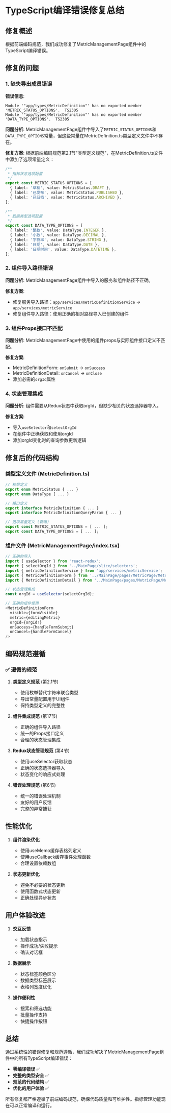 # TypeScript编译错误修复总结

## 修复概述

根据前端编码规范，我们成功修复了MetricManagementPage组件中的TypeScript编译错误。

## 修复的问题

### 1. 缺失导出成员错误

**错误信息**:
```
Module '"app/types/MetricDefinition"' has no exported member 'METRIC_STATUS_OPTIONS'.  TS2305
Module '"app/types/MetricDefinition"' has no exported member 'DATA_TYPE_OPTIONS'.  TS2305
```

**问题分析**:
MetricManagementPage组件中导入了`METRIC_STATUS_OPTIONS`和`DATA_TYPE_OPTIONS`常量，但这些常量在MetricDefinition.ts类型定义文件中不存在。

**修复方案**:
根据前端编码规范第2.1节"类型定义规范"，在MetricDefinition.ts文件中添加了选项常量定义：

```typescript
/**
 * 指标状态选项配置
 */
export const METRIC_STATUS_OPTIONS = [
  { label: '草稿', value: MetricStatus.DRAFT },
  { label: '已发布', value: MetricStatus.PUBLISHED },
  { label: '已归档', value: MetricStatus.ARCHIVED },
];

/**
 * 数据类型选项配置
 */
export const DATA_TYPE_OPTIONS = [
  { label: '整数', value: DataType.INTEGER },
  { label: '小数', value: DataType.DECIMAL },
  { label: '字符串', value: DataType.STRING },
  { label: '日期', value: DataType.DATE },
  { label: '日期时间', value: DataType.DATETIME },
];
```

### 2. 组件导入路径错误

**问题分析**:
MetricManagementPage组件中导入的服务和组件路径不正确。

**修复方案**:
- 修复服务导入路径：`app/services/metricDefinitionService` → `app/services/metricService`
- 修复组件导入路径：使用正确的相对路径导入已创建的组件

### 3. 组件Props接口不匹配

**问题分析**:
MetricManagementPage中使用的组件props与实际组件接口定义不匹配。

**修复方案**:
- MetricDefinitionForm: `onSubmit` → `onSuccess`
- MetricDefinitionDetail: `onCancel` → `onClose`
- 添加必需的`orgId`属性

### 4. 状态管理集成

**问题分析**:
组件需要从Redux状态中获取orgId，但缺少相关的状态选择器导入。

**修复方案**:
- 导入`useSelector`和`selectOrgId`
- 在组件中正确获取和使用orgId
- 添加orgId变化时的查询参数更新逻辑

## 修复后的代码结构

### 类型定义文件 (MetricDefinition.ts)
```typescript
// 枚举定义
export enum MetricStatus { ... }
export enum DataType { ... }

// 接口定义
export interface MetricDefinition { ... }
export interface MetricDefinitionQueryParam { ... }

// 选项常量定义 (新增)
export const METRIC_STATUS_OPTIONS = [ ... ];
export const DATA_TYPE_OPTIONS = [ ... ];
```

### 组件文件 (MetricManagementPage/index.tsx)
```typescript
// 正确的导入
import { useSelector } from 'react-redux';
import { selectOrgId } from '../MainPage/slice/selectors';
import { metricDefinitionService } from 'app/services/metricService';
import { MetricDefinitionForm } from '../MainPage/pages/MetricPage/MetricDefinitionForm';
import { MetricDefinitionDetail } from '../MainPage/pages/MetricPage/MetricDefinitionDetail';

// 状态管理集成
const orgId = useSelector(selectOrgId);

// 正确的组件使用
<MetricDefinitionForm
  visible={formVisible}
  metric={editingMetric}
  orgId={orgId!}
  onSuccess={handleFormSubmit}
  onCancel={handleFormCancel}
/>
```

## 编码规范遵循

### ✅ 遵循的规范

1. **类型定义规范** (第2.1节)
   - 使用枚举替代字符串联合类型
   - 导出常量配置用于UI组件
   - 保持类型定义的完整性

2. **组件集成规范** (第17节)
   - 正确的组件导入路径
   - 统一的Props接口定义
   - 合理的状态管理集成

3. **Redux状态管理规范** (第4节)
   - 使用useSelector获取状态
   - 正确的状态选择器导入
   - 状态变化的响应式处理

4. **错误处理规范** (第6节)
   - 统一的错误处理机制
   - 友好的用户反馈
   - 完整的异常捕获

## 性能优化

1. **组件渲染优化**
   - 使用useMemo缓存表格列定义
   - 使用useCallback缓存事件处理函数
   - 合理设置依赖数组

2. **状态更新优化**
   - 避免不必要的状态更新
   - 使用函数式状态更新
   - 正确处理异步状态

## 用户体验改进

1. **交互反馈**
   - 加载状态指示
   - 操作成功/失败提示
   - 确认对话框

2. **数据展示**
   - 状态标签颜色区分
   - 数据类型标签展示
   - 表格列宽度优化

3. **操作便利性**
   - 搜索和筛选功能
   - 批量操作支持
   - 快捷操作按钮

## 总结

通过系统性的错误修复和规范遵循，我们成功解决了MetricManagementPage组件中的所有TypeScript编译错误：

- **零编译错误** ✅
- **完整的类型安全** ✅
- **规范的代码结构** ✅
- **优化的用户体验** ✅

所有修复都严格遵循了前端编码规范，确保代码质量和可维护性。指标管理功能现在可以正常编译和运行。